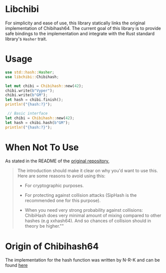 # Libchibi 

For simplicity and ease of use, this library statically links the original implementation of Chibihash64. The current goal of this library is to provide safe bindings to the implementation 
and integrate with the Rust standard library's `Hasher` trait. 

# Usage

```rust 
use std::hash::Hasher;
use libchibi::Chibihash;

let mut chibi = Chibihash::new(42);
chibi.write(b"Vyper");
chibi.write(b"GM");
let hash = chibi.finish();
println!("{hash:?}");

 // Basic interface
let chibi = Chibihash::new(42);
let hash = chibi.hash(b"GM");
println!("{hash:?}");
```

# When Not To Use

As stated in the README of the [original repository](https://github.com/N-R-K/ChibiHash),

>The introduction should make it clear on why you'd want to use this. Here are some reasons to avoid using this:
>
> - For cryptographic purposes.
>
> - For protecting against collision attacks (SipHash is the recommended one for this purpose).
>
> - When you need very strong probability against collisions: ChibiHash does very minimal amount of mixing compared to other hashes (e.g xxhash64). And so chances of collision should in theory be higher.""

# Origin of Chibihash64

The implementation for the hash function was written by N-R-K and can be found [here](https://github.com/N-R-K/ChibiHash)
